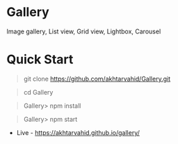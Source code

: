 # Gallery
Image gallery, List view, Grid view, Lightbox, Carousel

# Quick Start 

> git clone https://github.com/akhtarvahid/Gallery.git

> cd Gallery

>Gallery> npm install

>Gallery> npm start 

* Live - https://akhtarvahid.github.io/gallery/